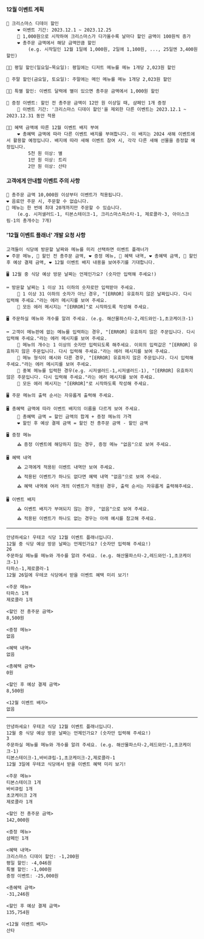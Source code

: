 
#### 12월 이벤트 계획
    🎄 크리스마스 디데이 할인
        ❤️ 이벤트 기간: 2023.12.1 ~ 2023.12.25
        💚 1,000원으로 시작하여 크리스마스가 다가올수록 날마다 할인 금액이 100원씩 증가
        ❤️ 총주문 금액에서 해당 금액만큼 할인
            (e.g. 시작일인 12월 1일에 1,000원, 2일에 1,100원, ..., 25일엔 3,400원 할인)

    🎅🏻 평일 할인(일요일~목요일): 평일에는 디저트 메뉴를 메뉴 1개당 2,023원 할인

    🎄 주말 할인(금요일, 토요일): 주말에는 메인 메뉴를 메뉴 1개당 2,023원 할인

    🎅🏻 특별 할인: 이벤트 달력에 별이 있으면 총주문 금액에서 1,000원 할인

    🎄 증정 이벤트: 할인 전 총주문 금액이 12만 원 이상일 때, 샴페인 1개 증정
        💚 이벤트 기간: '크리스마스 디데이 할인'을 제외한 다른 이벤트는 2023.12.1 ~ 2023.12.31 동안 적용

    🎅🏻 혜택 금액에 따른 12월 이벤트 배지 부여
        ❤️ 총혜택 금액에 따라 다른 이벤트 배지를 부여합니다. 이 배지는 2024 새해 이벤트에서 활용할 예정입니다. 배지에 따라 새해 이벤트 참여 시, 각각 다른 새해 선물을 증정할 예정입니다.
            5천 원 이상: 별
            1만 원 이상: 트리
            2만 원 이상: 산타

#### 고객에게 안내할 이벤트 주의 사항
    💚 총주문 금액 10,000원 이상부터 이벤트가 적용됩니다.
    ❤️ 음료만 주문 시, 주문할 수 없습니다.
    💚 메뉴는 한 번에 최대 20개까지만 주문할 수 있습니다.
        (e.g. 시저샐러드-1, 티본스테이크-1, 크리스마스파스타-1, 제로콜라-3, 아이스크림-1의 총개수는 7개)

#### '12월 이벤트 플래너' 개발 요청 사항

    고객들이 식당에 방문할 날짜와 메뉴를 미리 선택하면 이벤트 플래너가 
    ❤️ 주문 메뉴, 💚 할인 전 총주문 금액, ❤️ 증정 메뉴, 💚 혜택 내역, ❤️ 총혜택 금액, 💚 할인 후 예상 결제 금액, ❤️ 12월 이벤트 배지 내용을 보여주기를 기대합니다.
    
    🖥️ 12월 중 식당 예상 방문 날짜는 언제인가요? (숫자만 입력해 주세요!)
    
    ⌨️ 방문할 날짜는 1 이상 31 이하의 숫자로만 입력받아 주세요.
        🚨 1 이상 31 이하의 숫자가 아닌 경우, "[ERROR] 유효하지 않은 날짜입니다. 다시 입력해 주세요."라는 에러 메시지를 보여 주세요.
        🚨 모든 에러 메시지는 "[ERROR]"로 시작하도록 작성해 주세요.

    🖥️ 주문하실 메뉴와 개수를 알려 주세요. (e.g. 해산물파스타-2,레드와인-1,초코케이크-1)
    
    ⌨️ 고객이 메뉴판에 없는 메뉴를 입력하는 경우, "[ERROR] 유효하지 않은 주문입니다. 다시 입력해 주세요."라는 에러 메시지를 보여 주세요.
        🚨 메뉴의 개수는 1 이상의 숫자만 입력되도록 해주세요. 이외의 입력값은 "[ERROR] 유효하지 않은 주문입니다. 다시 입력해 주세요."라는 에러 메시지를 보여 주세요.
        🚨 메뉴 형식이 예시와 다른 경우, "[ERROR] 유효하지 않은 주문입니다. 다시 입력해 주세요."라는 에러 메시지를 보여 주세요.
        🚨 중복 메뉴를 입력한 경우(e.g. 시저샐러드-1,시저샐러드-1), "[ERROR] 유효하지 않은 주문입니다. 다시 입력해 주세요."라는 에러 메시지를 보여 주세요.
        🚨 모든 에러 메시지는 "[ERROR]"로 시작하도록 작성해 주세요.

    🖥️ 주문 메뉴의 출력 순서는 자유롭게 출력해 주세요.

    🖥️ 총혜택 금액에 따라 이벤트 배지의 이름을 다르게 보여 주세요.
        💚 총혜택 금액 = 할인 금액의 합계 + 증정 메뉴의 가격
        ❤️ 할인 후 예상 결제 금액 = 할인 전 총주문 금액 - 할인 금액

    🖥️ 증정 메뉴
        ⛪ 증정 이벤트에 해당하지 않는 경우, 증정 메뉴 "없음"으로 보여 주세요.

    🖥️ 혜택 내역
        ⛪ 고객에게 적용된 이벤트 내역만 보여 주세요.
        ⛪ 적용된 이벤트가 하나도 없다면 혜택 내역 "없음"으로 보여 주세요.
        ⛪ 혜택 내역에 여러 개의 이벤트가 적용된 경우, 출력 순서는 자유롭게 출력해주세요.

    🖥️ 이벤트 배지
        ⛪ 이벤트 배지가 부여되지 않는 경우, "없음"으로 보여 주세요.
        ⛪ 적용된 이벤트가 하나도 없는 경우는 아래 예시를 참고해 주세요.
---
    안녕하세요! 우테코 식당 12월 이벤트 플래너입니다.
    12월 중 식당 예상 방문 날짜는 언제인가요? (숫자만 입력해 주세요!)
    26
    주문하실 메뉴를 메뉴와 개수를 알려 주세요. (e.g. 해산물파스타-2,레드와인-1,초코케이크-1)
    타파스-1,제로콜라-1
    12월 26일에 우테코 식당에서 받을 이벤트 혜택 미리 보기!
    
    <주문 메뉴>
    타파스 1개
    제로콜라 1개
    
    <할인 전 총주문 금액>
    8,500원
    
    <증정 메뉴>
    없음
    
    <혜택 내역>
    없음
    
    <총혜택 금액>
    0원
    
    <할인 후 예상 결제 금액>
    8,500원
    
    <12월 이벤트 배지>
    없음
---
    안녕하세요! 우테코 식당 12월 이벤트 플래너입니다.
    12월 중 식당 예상 방문 날짜는 언제인가요? (숫자만 입력해 주세요!)
    3
    주문하실 메뉴를 메뉴와 개수를 알려 주세요. (e.g. 해산물파스타-2,레드와인-1,초코케이크-1)
    티본스테이크-1,바비큐립-1,초코케이크-2,제로콜라-1
    12월 3일에 우테코 식당에서 받을 이벤트 혜택 미리 보기!
    
    <주문 메뉴>
    티본스테이크 1개
    바비큐립 1개
    초코케이크 2개
    제로콜라 1개
    
    <할인 전 총주문 금액>
    142,000원
    
    <증정 메뉴>
    샴페인 1개
    
    <혜택 내역>
    크리스마스 디데이 할인: -1,200원
    평일 할인: -4,046원
    특별 할인: -1,000원
    증정 이벤트: -25,000원
    
    <총혜택 금액>
    -31,246원
    
    <할인 후 예상 결제 금액>
    135,754원
    
    <12월 이벤트 배지>
    산타